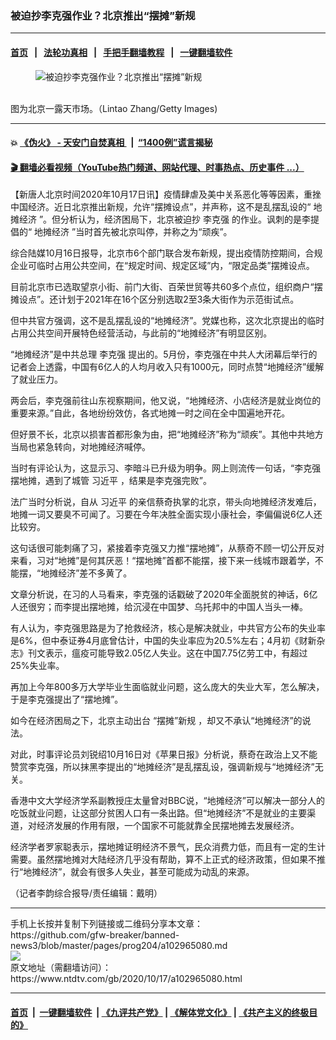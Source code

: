 ### 被迫抄李克强作业？北京推出“摆摊”新规
------------------------

#### [首页](https://github.com/gfw-breaker/banned-news3/blob/master/README.md) &nbsp;&nbsp;|&nbsp;&nbsp; [法轮功真相](https://github.com/begood0513/basic/blob/master/README.md)  &nbsp;&nbsp;|&nbsp;&nbsp; [手把手翻墙教程](https://github.com/gfw-breaker/guides/wiki)  &nbsp;&nbsp;|&nbsp;&nbsp; [一键翻墙软件](https://github.com/gfw-breaker/nogfw/blob/master/README.md)  



<div><div class="featured_image">
 <figure>
  <img alt="被迫抄李克强作业？北京推出“摆摊”新规" src="https://i.ntdtv.com/assets/uploads/2020/05/GettyImages-1211262255-800x450.jpg"/>
 </figure><br/>
 <span class="caption">
  图为北京一露天市场。（Lintao Zhang/Getty Images)
 </span>
</div>
</div><hr/>

#### 💥 [《伪火》 - 天安门自焚真相 ](http://158.247.195.190:10000/videos/blog/weihuo.html)&nbsp; |&nbsp; [“1400例”谎言揭秘  ](http://158.247.195.190:10000/videos/blog/jiexi1400.html)

#### [ 🎬  翻墙必看视频（YouTube热门频道、网站代理、时事热点、历史事件 ...）](https://github.com/gfw-breaker/links/blob/master/banned.md)

<div><div class="post_content" itemprop="articleBody">
 <p>
  【新唐人北京时间2020年10月17日讯】疫情肆虐及美中关系恶化等等因素，重挫中国经济。近日北京推出新规，允许“摆摊设点”，并声称，这不是乱摆乱设的“
  <ok href="https://www.ntdtv.com/gb/地摊经济.htm">
   地摊经济
  </ok>
  ”。但分析认为，经济困局下，北京被迫抄
  <ok href="https://www.ntdtv.com/gb/李克强.htm">
   李克强
  </ok>
  的作业。讽刺的是李提倡的“
  <ok href="https://www.ntdtv.com/gb/地摊经济.htm">
   地摊经济
  </ok>
  ”当时首先被北京叫停，并称之为“顽疾”。
 </p>
 <p>
  综合陆媒10月16日报导，北京市6个部门联合发布新规，提出疫情防控期间，合规企业可临时占用公共空间，在“规定时间、规定区域”内，“限定品类”摆摊设点。
 </p>
 <p>
  目前北京市已选取望京小街、前门大街、百荣世贸等共60多个点位，组织商户“摆摊设点”。还计划于2021年在16个区分别选取2至3条大街作为示范街试点。
 </p>
 <p>
  但中共官方强调，这不是乱摆乱设的“地摊经济”。党媒也称，这次北京提出的临时占用公共空间开展特色经营活动，与此前的“地摊经济”有明显区别。
 </p>
 <p>
  “地摊经济”是中共总理
  <ok href="https://www.ntdtv.com/gb/李克强.htm">
   李克强
  </ok>
  提出的。5月份，李克强在中共人大闭幕后举行的记者会上透露，中国有6亿人的人均月收入只有1000元，同时点赞“地摊经济”缓解了就业压力。
 </p>
 <p>
  两会后，李克强前往山东视察期间，他又说，“地摊经济、小店经济是就业岗位的重要来源。”自此，各地纷纷效仿，各式地摊一时之间在全中国遍地开花。
 </p>
 <p>
  但好景不长，北京以损害首都形象为由，把“地摊经济”称为“顽疾”。其他中共地方当局也紧急转向，对地摊经济喊停。
 </p>
 <p>
  当时有评论认为，这显示习、李暗斗已升级为明争。网上则流传一句话，“李克强摆地摊，遇到了城管
  <ok href="https://www.ntdtv.com/gb/习近平.htm">
   习近平
  </ok>
  ，结果是李克强完败”。
 </p>
 <p>
  法广当时分析说，自从
  <ok href="https://www.ntdtv.com/gb/习近平.htm">
   习近平
  </ok>
  的亲信蔡奇执掌的北京，带头向地摊经济发难后，地摊一词又要臭不可闻了。习要在今年决胜全面实现小康社会，李偏偏说6亿人还比较穷。
 </p>
 <p>
  这句话很可能刺痛了习，紧接着李克强又力推“摆地摊”，从蔡奇不顾一切公开反对来看，习对“地摊”是何其厌恶！“摆地摊”首都不能摆，接下来一线城市跟着学，不能摆，“地摊经济”差不多黄了。
 </p>
 <p>
  文章分析说，在习的人马看来，李克强的话戳破了2020年全面脱贫的神话，6亿人还很穷；而李提出摆地摊，给沉浸在中国梦、乌托邦中的中国人当头一棒。
 </p>
 <p>
  有人认为，李克强思路是为了抢救经济，核心是解决就业，中共官方公布的失业率是6%，但中泰证券4月底曾估计，中国的失业率应为20.5%左右；4月初《财新杂志》刊文表示，瘟疫可能导致2.05亿人失业。这在中国7.75亿劳工中，有超过25%失业率。
 </p>
 <p>
  再加上今年800多万大学毕业生面临就业问题，这么庞大的失业大军，怎么解决，于是李克强提出了“摆地摊”。
 </p>
 <p>
  如今在经济困局之下，北京主动出台
  <ok href="https://www.ntdtv.com/gb/“摆摊”新规.htm">
   “摆摊”新规
  </ok>
  ，却又不承认“地摊经济”的说法。
 </p>
 <p>
  对此，时事评论员刘锐绍10月16日对《苹果日报》分析说，蔡奇在政治上又不能赞赏李克强，所以抹黑李提出的“地摊经济”是乱摆乱设，强调新规与“地摊经济”无关。
 </p>
 <p>
  香港中文大学经济学系副教授庄太量曾对BBC说，“地摊经济”可以解决一部分人的吃饭就业问题，让这部分贫困人口有一条出路。但“地摊经济”不是就业的主要渠道，对经济发展的作用有限，一个国家不可能就靠全民摆地摊去发展经济。
 </p>
 <p>
  经济学者罗家聪表示，摆地摊证明经济不景气，民众消费力低，而且有一定的生计需要。虽然摆地摊对大陆经济几乎没有帮助，算不上正式的经济政策，但如果不推行“地摊经济”，就会有很多人失业，甚至可能成为动乱的来源。
 </p>
 <p>
  （记者李韵综合报导/责任编辑：戴明）
 </p>
 <div class="single_ad">
 </div>
</div>
</div>
<hr/>
手机上长按并复制下列链接或二维码分享本文章：<br/>
https://github.com/gfw-breaker/banned-news3/blob/master/pages/prog204/a102965080.md <br/>
<a href='https://github.com/gfw-breaker/banned-news3/blob/master/pages/prog204/a102965080.md'><img src='https://github.com/gfw-breaker/banned-news3/blob/master/pages/prog204/a102965080.md.png'/></a> <br/>
原文地址（需翻墙访问）：https://www.ntdtv.com/gb/2020/10/17/a102965080.html


------------------------
#### [首页](https://github.com/gfw-breaker/banned-news3/blob/master/README.md) &nbsp;|&nbsp; [一键翻墙软件](https://github.com/gfw-breaker/nogfw/blob/master/README.md) &nbsp;| [《九评共产党》](https://github.com/gfw-breaker/9ping.md/blob/master/README.md#九评之一评共产党是什么) | [《解体党文化》](https://github.com/gfw-breaker/jtdwh.md/blob/master/README.md) | [《共产主义的终极目的》](https://github.com/gfw-breaker/gczydzjmd.md/blob/master/README.md)


<img src='http://gfw-breaker.win/banned-news3/pages/prog204/a102965080.md' width='0px' height='0px'/>